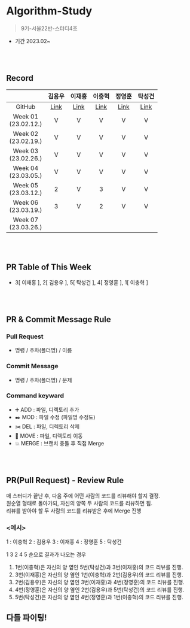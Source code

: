 # Algorithm-Study
> 9기-서울22반-스터디4조
- 기간 2023.02~

<br></br>

## Record
|  | 김용우 | 이재홍 | 이충혁 | 정영훈 | 탁성건 |
| :---: | :---: | :---: | :---: | :---: | :---: |
| GitHub | [Link](https://github.com/soybean33) | [Link](https://github.com/h78749891) | [Link](https://github.com/chyuk98) | [Link](https://github.com/ChocoBreeze) | [Link](https://github.com/profornnan) |
| Week 01</br>(23.02.12.) | V | V | V | V | V |
| Week 02</br>(23.02.19.) | V | V | V | V | V |
| Week 03</br>(23.02.26.) | V | V | V | V | V |
| Week 04</br>(23.03.05.) | V | V | V | V | V |
| Week 05</br>(23.03.12.) | 2 | V | 3 | V | V |
| Week 06</br>(23.03.19.) | 3 | V | 2 | V | V |
| Week 07</br>(23.03.26.) | | | | | |

<br></br>

## PR Table of This Week
- 3[ 이재홍 ], 2[ 김용우 ], 5[ 탁성건 ], 4[ 정영훈 ], 1[ 이충혁 ]


<br></br>

## PR & Commit Message Rule

### Pull Request
- 명령 / 주차(폴더명) / 이름

### Commit Message
- 명령 / 주차(폴더명) / 문제

### Command keyward
- :heavy_plus_sign: ADD : 파일, 디렉토리 추가
- :black_nib: MOD : 파일 수정 (파일명 수정도)
- :scissors: DEL : 파일, 디렉토리 삭제
- :open_file_folder: MOVE : 파일, 디렉토리 이동
- :boom: MERGE : 브랜치 충돌 후 직접 Merge

<br></br>

## PR(Pull Request) - Review Rule
매 스터디가 끝난 후, 다음 주에 어떤 사람의 코드를 리뷰해야 할지 결정. </br>
원순열 형태로 돌아가되, 자신의 양쪽 두 사람의 코드를 리뷰하면 됨. </br>
리뷰를 받아야 할 두 사람의 코드를 리뷰받은 후에 Merge 진행 </br>

### <예시>
1 : 이충혁 
2 : 김용우
3 : 이재홍
4 : 정영훈
5 : 탁성건

1 3 2 4 5 순으로 결과가 나오는 경우 </br>
1. 1번(이충혁)은 자신의 양 옆인 5번(탁성건)과 3번(이재홍)의 코드 리뷰를 진행. </br>
2. 3번(이재홍)은 자신의 양 옆인 1번(이충혁)과 2번(김용우)의 코드 리뷰를 진행. </br>
3. 2번(김용우)은 자신의 양 옆인 3번(이재홍)과 4번(정영훈)의 코드 리뷰를 진행. </br>
4. 4번(정영훈)은 자신의 양 옆인 2번(김용우)과 5번(탁성건)의 코드 리뷰를 진행. </br>
5. 5번(탁성건)은 자신의 양 옆인 4번(정영훈)과 1번(이충혁)의 코드 리뷰를 진행. </br>



## 다들 파이팅!
